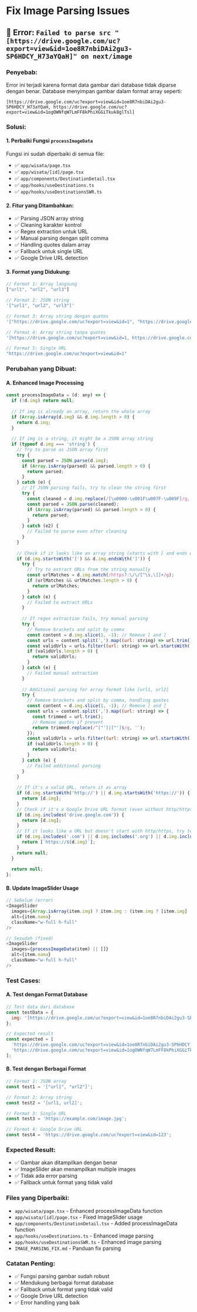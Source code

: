 # Fix Image Parsing Issues

## 🚨 Error: `Failed to parse src "[https://drive.google.com/uc?export=view&id=1oe8R7nbiDAi2gu3-SP6HDCY_H73aYQaH]" on next/image`

### Penyebab:
Error ini terjadi karena format data gambar dari database tidak diparse dengan benar. Database menyimpan gambar dalam format array seperti:
```
[https://drive.google.com/uc?export=view&id=1oe8R7nbiDAi2gu3-SP6HDCY_H73aYQaH, https://drive.google.com/uc?export=view&id=1ogOWNfqW7LmFF8kPhiXGGiTkuk8glTsl]
```

### Solusi:

#### 1. Perbaiki Fungsi `processImageData`
Fungsi ini sudah diperbaiki di semua file:
- ✅ `app/wisata/page.tsx`
- ✅ `app/wisata/[id]/page.tsx`
- ✅ `app/components/DestinationDetail.tsx`
- ✅ `app/hooks/useDestinations.ts`
- ✅ `app/hooks/useDestinationsSWR.ts`

#### 2. Fitur yang Ditambahkan:
- ✅ Parsing JSON array string
- ✅ Cleaning karakter kontrol
- ✅ Regex extraction untuk URL
- ✅ Manual parsing dengan split comma
- ✅ Handling quotes dalam array
- ✅ Fallback untuk single URL
- ✅ Google Drive URL detection

#### 3. Format yang Didukung:
```javascript
// Format 1: Array langsung
["url1", "url2", "url3"]

// Format 2: JSON string
'["url1", "url2", "url3"]'

// Format 3: Array string dengan quotes
'["https://drive.google.com/uc?export=view&id=1", "https://drive.google.com/uc?export=view&id=2"]'

// Format 4: Array string tanpa quotes
'[https://drive.google.com/uc?export=view&id=1, https://drive.google.com/uc?export=view&id=2]'

// Format 5: Single URL
"https://drive.google.com/uc?export=view&id=1"
```

### Perubahan yang Dibuat:

#### A. Enhanced Image Processing
```javascript
const processImageData = (d: any) => {
  if (!d.img) return null;
  
  // If img is already an array, return the whole array
  if (Array.isArray(d.img) && d.img.length > 0) {
    return d.img;
  }
  
  // If img is a string, it might be a JSON array string
  if (typeof d.img === 'string') {
    // Try to parse as JSON array first
    try {
      const parsed = JSON.parse(d.img);
      if (Array.isArray(parsed) && parsed.length > 0) {
        return parsed;
      }
    } catch (e) {
      // If JSON parsing fails, try to clean the string first
      try {
        const cleaned = d.img.replace(/[\u0000-\u001F\u007F-\u009F]/g, '');
        const parsed = JSON.parse(cleaned);
        if (Array.isArray(parsed) && parsed.length > 0) {
          return parsed;
        }
      } catch (e2) {
        // Failed to parse even after cleaning
      }
    }
    
    // Check if it looks like an array string (starts with [ and ends with ])
    if (d.img.startsWith('[') && d.img.endsWith(']')) {
      try {
        // Try to extract URLs from the string manually
        const urlMatches = d.img.match(/https?:\/\/[^\s,\]]+/g);
        if (urlMatches && urlMatches.length > 0) {
          return urlMatches;
        }
      } catch (e) {
        // Failed to extract URLs
      }
      
      // If regex extraction fails, try manual parsing
      try {
        // Remove brackets and split by comma
        const content = d.img.slice(1, -1); // Remove [ and ]
        const urls = content.split(',').map((url: string) => url.trim().replace(/"/g, ''));
        const validUrls = urls.filter((url: string) => url.startsWith('http'));
        if (validUrls.length > 0) {
          return validUrls;
        }
      } catch (e) {
        // Failed manual extraction
      }
      
      // Additional parsing for array format like [url1, url2]
      try {
        // Remove brackets and split by comma, handling quotes
        const content = d.img.slice(1, -1); // Remove [ and ]
        const urls = content.split(',').map((url: string) => {
          const trimmed = url.trim();
          // Remove quotes if present
          return trimmed.replace(/^["']|["']$/g, '');
        });
        const validUrls = urls.filter((url: string) => url.startsWith('http'));
        if (validUrls.length > 0) {
          return validUrls;
        }
      } catch (e) {
        // Failed additional parsing
      }
    }
    
    // If it's a valid URL, return it as array
    if (d.img.startsWith('http://') || d.img.startsWith('https://')) {
      return [d.img];
    }
    // Check if it's a Google Drive URL format (even without http/https)
    if (d.img.includes('drive.google.com')) {
      return [d.img];
    }
    // If it looks like a URL but doesn't start with http/https, try to fix it
    if (d.img.includes('.com') || d.img.includes('.org') || d.img.includes('.net')) {
      return [`https://${d.img}`];
    }
    return null;
  }
  
  return null;
};
```

#### B. Update ImageSlider Usage
```javascript
// Sebelum (error)
<ImageSlider 
  images={Array.isArray(item.img) ? item.img : (item.img ? [item.img] : [])}
  alt={item.nama}
  className="w-full h-full"
/>

// Sesudah (fixed)
<ImageSlider 
  images={processImageData(item) || []}
  alt={item.nama}
  className="w-full h-full"
/>
```

### Test Cases:

#### A. Test dengan Format Database
```javascript
// Test data dari database
const testData = {
  img: '[https://drive.google.com/uc?export=view&id=1oe8R7nbiDAi2gu3-SP6HDCY_H73aYQaH, https://drive.google.com/uc?export=view&id=1ogOWNfqW7LmFF8kPhiXGGiTkuk8glTsl]'
};

// Expected result
const expected = [
  'https://drive.google.com/uc?export=view&id=1oe8R7nbiDAi2gu3-SP6HDCY_H73aYQaH',
  'https://drive.google.com/uc?export=view&id=1ogOWNfqW7LmFF8kPhiXGGiTkuk8glTsl'
];
```

#### B. Test dengan Berbagai Format
```javascript
// Format 1: JSON array
const test1 = '["url1", "url2"]';

// Format 2: Array string
const test2 = '[url1, url2]';

// Format 3: Single URL
const test3 = 'https://example.com/image.jpg';

// Format 4: Google Drive URL
const test4 = 'https://drive.google.com/uc?export=view&id=123';
```

### Expected Result:
- ✅ Gambar akan ditampilkan dengan benar
- ✅ ImageSlider akan menampilkan multiple images
- ✅ Tidak ada error parsing
- ✅ Fallback untuk format yang tidak valid

### Files yang Diperbaiki:
- `app/wisata/page.tsx` - Enhanced processImageData function
- `app/wisata/[id]/page.tsx` - Fixed ImageSlider usage
- `app/components/DestinationDetail.tsx` - Added processImageData function
- `app/hooks/useDestinations.ts` - Enhanced image parsing
- `app/hooks/useDestinationsSWR.ts` - Enhanced image parsing
- `IMAGE_PARSING_FIX.md` - Panduan fix parsing

### Catatan Penting:
- ✅ Fungsi parsing gambar sudah robust
- ✅ Mendukung berbagai format database
- ✅ Fallback untuk format yang tidak valid
- ✅ Google Drive URL detection
- ✅ Error handling yang baik 